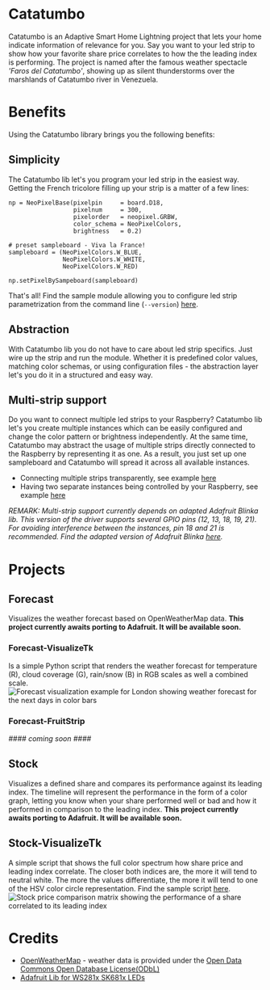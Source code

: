 # Catatumbo
Catatumbo is an Adaptive Smart Home Lightning project that lets your home indicate information of relevance for you. Say you want to your led strip to show how your favorite share price correlates to how the the leading index is performing.
The project is named after the famous weather spectacle *'Faros del Catatumbo'*, showing up as silent thunderstorms over the marshlands of Catatumbo river in Venezuela. 

# Benefits
Using the Catatumbo library brings you the following benefits:
## Simplicity
The Catatumbo lib let's you program your led strip in the easiest way. Getting the French tricolore filling up your strip is a matter of a few lines:

	np = NeoPixelBase(pixelpin     = board.D18, 
                      pixelnum     = 300, 
                      pixelorder   = neopixel.GRBW, 
                      color_schema = NeoPixelColors,
                      brightness   = 0.2)
    
    # preset sampleboard - Viva la France!
    sampleboard = (NeoPixelColors.W_BLUE,
                   NeoPixelColors.W_WHITE,
                   NeoPixelColors.W_RED)    

    np.setPixelBySampeboard(sampleboard)
That's all! Find the sample module allowing you to configure led strip parametrization from the command line (`--version`) [here](https://github.com/MBizm/Catatumbo/blob/master/src/test/adafruit/neopixel_base_simpletest.py). 
## Abstraction
With Catatumbo lib you do not have to care about led strip specifics. Just wire up the strip and run the module. Whether it is predefined color values, matching color schemas, or using configuration files - the abstraction layer let's you do it in a structured and easy way.
## Multi-strip support
Do you want to connect multiple led strips to your Raspberry? Catatumbo lib let's you create multiple instances which can be easily configured and change the color pattern or brightness independently. At the same time, Catatumbo may abstract the usage of multiple strips directly connected to the Raspberry by representing it as one. As a result, you just set up one sampleboard and Catatumbo will spread it across all available instances.

*   Connecting multiple strips transparently, see example [here](https://github.com/MBizm/Catatumbo/blob/master/src/test/adafruit/forecast/neopixel_multibase_test.py)
*   Having two separate instances being controlled by your Raspberry, see example [here](https://github.com/MBizm/Catatumbo/blob/master/src/test/adafruit/forecast/neopixel_base_threadtest.py)

_REMARK: Multi-strip support currently depends on adapted Adafruit Blinka lib. This version of the driver supports several GPIO pins (12, 13, 18, 19, 21). For avoiding interference between the instances, pin 18 and 21 is recommended. Find the adapted version of Adafruit Blinka [here](https://github.com/MBizm/Adafruit_Blinka)._ 



# Projects
## Forecast
Visualizes the weather forecast based on OpenWeatherMap data.
**This project currently awaits porting to Adafruit. It will be available soon.** 
### Forecast-VisualizeTk
Is a simple Python script that renders the weather forecast for temperature (R), cloud coverage (G), rain/snow (B) in RGB scales as well a combined scale.
![Forecast visualization example for London showing weather forecast for the next days in color bars](https://github.com/MBizm/Catatumbo/blob/master/docs/forecast/visualizeTk/example-London.png)
### Forecast-FruitStrip
*#### coming soon ####*

## Stock
Visualizes a defined share and compares its performance against its leading index. The timeline will represent the performance in the form of a color graph, letting you know when your share performed well or bad and how it performed in comparison to the leading index.
**This project currently awaits porting to Adafruit. It will be available soon.** 
## Stock-VisualizeTk
A simple script that shows the full color spectrum how share price and leading index correlate. The closer both indices are, the more it will tend to neutral white. The more the values differentiate, the more it will tend to one of the HSV color circle representation. Find the sample script [here](https://github.com/MBizm/Catatumbo/blob/master/src/test/visualizeTk/stock/FullSpectrum.py).
![Stock price comparison matrix showing the performance of a share correlated to its leading index](https://raw.githubusercontent.com/MBizm/Catatumbo/master/docs/stock/Full%20Spectrum.png)


# Credits
- [OpenWeatherMap](https://openweathermap.org/) - weather data is provided under the [Open Data Commons Open Database License(ODbL)](http://opendatacommons.org/licenses/odbl/)
- [Adafruit Lib for WS281x SK681x LEDs](https://github.com/adafruit)
